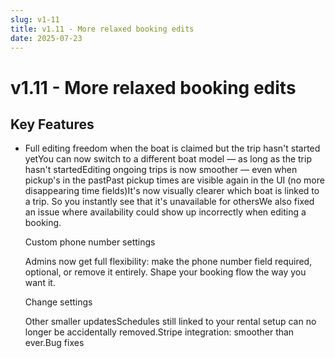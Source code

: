 ```yaml
---
slug: v1-11
title: v1.11 - More relaxed booking edits
date: 2025-07-23
---
```


# v1.11 - More relaxed booking edits

## Key Features

- Full editing freedom when the boat is claimed but the trip hasn't started yetYou can now switch to a different boat model — as long as the trip hasn't startedEditing ongoing trips is now smoother — even when pickup's in the pastPast pickup times are visible again in the UI (no more disappearing time fields)It's now visually clearer which boat is linked to a trip.  So you instantly see that it's unavailable for othersWe also fixed an issue where availability could show up incorrectly when editing a booking.




  Custom phone number settings




  Admins now get full flexibility: make the phone number field required, optional, or remove it entirely. Shape your booking flow the way you want it.




    Change settings




  Other smaller updatesSchedules still linked to your rental setup can no longer be accidentally removed.Stripe integration: smoother than ever.Bug fixes
